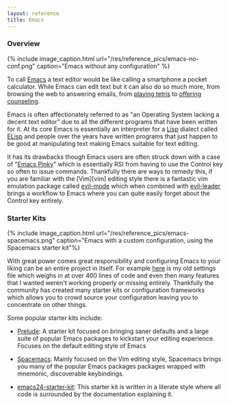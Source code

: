 ```yaml
---
layout: reference
title: Emacs
---
```


### Overview

{% include image_caption.html 
           url="/res/reference_pics/emacs-no-conf.png" 
           caption="Emacs without any configuration" %}

To call [Emacs][emacs] a text editor would be like calling a smartphone a pocket
calculator. While Emacs can edit text but it can also do so much more, from
browsing the web to answering emails, from [playing tetris][Mxtetris] to
[offering counseling][Mxdoctor].

Emacs is often affectionately referred to as "an Operating System lacking a
decent text editor" due to all the different programs that have been written for
it. At its core Emacs is essentially an interpreter for a [Lisp][lisp] dialect
called [ELisp][elisp] and people over the years have written programs that just
happen to be good at manipulating text making Emacs suitable for text editing.

It has its drawbacks though Emacs users are often struck down with a case of
"[Emacs Pinky][emacs-pinky]" which is essentially RSI from having to use the
Control key so often to issue commands. Thankfully there are ways to remedy
this, if you are familiar with the [Vim][vim] editing style there is a fantastic
vim emulation package called [evil-mode][evil] which when combined with
[evil-leader][evil-leader] brings a workflow to Emacs where you can quite easily
forget about the Control key entirely.

### Starter Kits

{% include image_caption.html 
    url="/res/reference_pics/emacs-spacemacs.png"
    caption="Emacs with a custom configuration, using the Spacemacs starter kit"%}

With great power comes great responsibility and configuring Emacs to your liking
can be an entire project in itself. For example [here][init-el] is my old
settings file which weighs in at over 400 lines of code and even then many
features that I wanted weren't working properly or missing entirely. Thankfully
the community has created many starter kits or configuration frameworks which
allows you to crowd source your configuration leaving you to concentrate on
other things.

Some popular starter kits include:

- [Prelude][prelude]: A starter kit focused on bringing saner defaults and a
  large suite of popular Emacs packages to kickstart your editing experience.
  Focuses on the default editing style of Emacs
  
- [Spacemacs][spacemacs]: Mainly focused on the Vim editing style, Spacemacs
  brings you many of the popular Emacs packages packages wrapped with mnemonic,
  discoverable keybindings.
  
- [emacs24-starter-kit][starter-kit]: This starter kit is written in a literate
  style where all code is surrounded by the documentation explaining it. 
  

[elisp]: https://en.wikipedia.org/wiki/Emacs_Lisp
[emacs]: https://www.gnu.org/s/emacs/
[emacs-pinky]: http://ergoemacs.org/emacs/emacs_pinky.html
[evil]: http://www.emacswiki.org/emacs/Evil
[evil-leader]: https://github.com/cofi/evil-leader
[init-el]: https://github.com/alcarney/emacs.d/blob/master/init.el
[lisp]: https://en.wikipedia.org/wiki/Lisp_(programming_language)
[Mxdoctor]: https://vimeo.com/90228904
[Mxtetris]: https://www.youtube.com/watch?v=5A8knEALaIY
[prelude]: https://github.com/bbatsov/prelude
[spacemacs]: https://github.com/syl20bnr/spacemacs

[starter-kit]: http://eschulte.github.com/emacs24-starter-kit/


